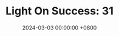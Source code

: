 ---
title: "Light On Success: 31"
date: 2024-03-03 00:00:00 +0800
categories: [Blogging]
tag: [Blogging]
image: https://pbs.twimg.com/media/GHCqt3UXIAAWa37?format=jpg&name=large
---